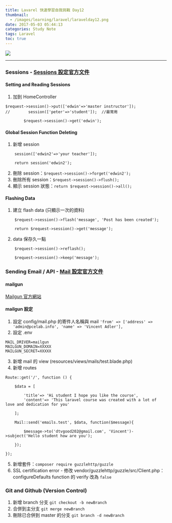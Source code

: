 ```yaml
---
title: Lavarel 快速學習自我挑戰 Day12
thumbnail:
  - /images/learning/laravel/laravelday12.png
date: 2017-05-03 05:44:13
categories: Study Note
tags: Laravel
toc: true
---
```

<img src="/images/learning/laravel/laravelday12.png">

***
### Sessions - [Sessions 設定官方文件](https://laravel.com/docs/5.2/session)
#### Setting and Reading Sessions
1. 加到 HomeController
```
$request->session()->put(['edwin'=>'master instructor']);
//        session(['peter'=>'student']);  //最常用

        $request->session()->get('edwin');
```
#### Global Session Function Deleting
1. 新增 session
```
    session(['edwin2'=>'your teacher']);

    return session('edwin2');
```
2. 刪除 session：`$request->session()->forget('edwin2');`
3. 刪除所有 session：`$request->session()->flush();`
4. 顯示 session 狀態：`return $request->session()->all();`
#### Flashing Data
1. 建立 flash data (只顯示一次的資料)
```
    $request->session()->flash('message', 'Post has been created');

    return $request->session()->get('message');
```
2. data 保存久一點 
```
    $request->session()->reflash();
        
    $request->session()->keep('message');
```
### Sending Email / API - [Mail 設定官方文件](https://laravel.com/docs/5.2/mail)
#### mailgun
[Mailgun 官方網站](https://www.mailgun.com/)
#### mailgun 設定
1. 設定 config/mail.php 的寄件人名稱與 mail
`'from' => ['address' => 'admin@pcelab.info', 'name' => 'Vincent Adler'],`
2. 設定 .env
```
MAIL_DRIVER=mailgun
MAILGUN_DOMAIN=XXXXX
MAILGUN_SECRET=XXXXX
```
3. 新增 mail 的 view (resources/views/mails/test.blade.php)
4. 新增 routes
```
Route::get('/', function () {

    $data = [

        'title'=> 'Hi student I hope you like the course',
        'content'=> 'This laravel course was created with a lot of love and dedication for you'

    ];

    Mail::send('emails.test', $data, function($message){

        $message->to('dtvgood202@gmail.com', 'Vincent')->subject('Hello student how are you');

    });

});
```
5. 新增套件：`composer require guzzlehttp/guzzle`
6. SSL certification error - 修改 vendor/guzzlehttp/guzzle/src/Client.php：configureDefaults function 的 verify 改為 `false`
### Git and Github (Version Control)
1. 新增 branch 分支 `git checkout -b newBranch`
2. 合併到主分支 `git merge newBranch`
3. 刪除已合併到 master 的分支 `git branch -d newBranch`